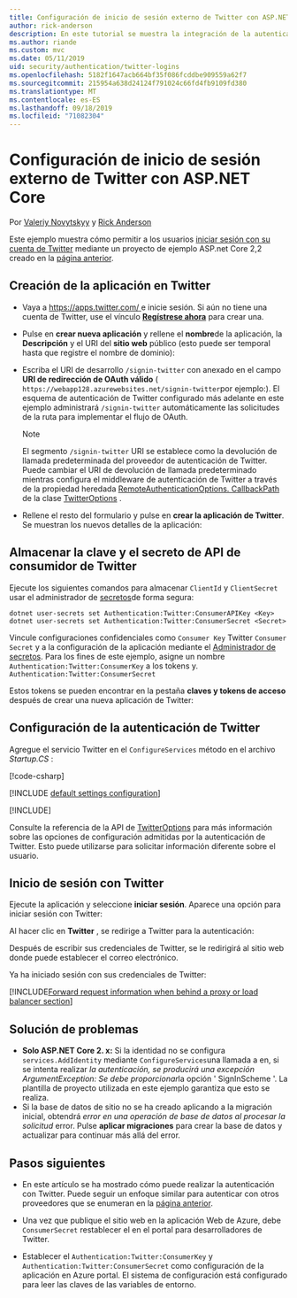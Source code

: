 ```yaml
---
title: Configuración de inicio de sesión externo de Twitter con ASP.NET Core
author: rick-anderson
description: En este tutorial se muestra la integración de la autenticación de usuarios de cuentas de Twitter en una aplicación ASP.NET Core existente.
ms.author: riande
ms.custom: mvc
ms.date: 05/11/2019
uid: security/authentication/twitter-logins
ms.openlocfilehash: 5182f1647acb664bf35f086fcddbe909559a62f7
ms.sourcegitcommit: 215954a638d24124f791024c66fd4fb9109fd380
ms.translationtype: MT
ms.contentlocale: es-ES
ms.lasthandoff: 09/18/2019
ms.locfileid: "71082304"
---
```

# <a name="twitter-external-sign-in-setup-with-aspnet-core"></a>Configuración de inicio de sesión externo de Twitter con ASP.NET Core

Por [Valeriy Novytskyy](https://github.com/01binary) y [Rick Anderson](https://twitter.com/RickAndMSFT)

Este ejemplo muestra cómo permitir a los usuarios [iniciar sesión con su cuenta de Twitter](https://dev.twitter.com/web/sign-in/desktop-browser) mediante un proyecto de ejemplo ASP.net Core 2,2 creado en la [página anterior](xref:security/authentication/social/index).

## <a name="create-the-app-in-twitter"></a>Creación de la aplicación en Twitter

* Vaya a [ https://apps.twitter.com/ ](https://apps.twitter.com/) e inicie sesión. Si aún no tiene una cuenta de Twitter, use el vínculo **[Regístrese ahora](https://twitter.com/signup)** para crear una.

* Pulse en **crear nueva aplicación** y rellene el **nombre**de la aplicación, la **Descripción** y el URI del **sitio web** público (esto puede ser temporal hasta que registre el nombre de dominio):

* Escriba el URI de desarrollo `/signin-twitter` con anexado en el campo **URI de redirección de OAuth válido** ( `https://webapp128.azurewebsites.net/signin-twitter`por ejemplo:). El esquema de autenticación de Twitter configurado más adelante en este ejemplo administrará `/signin-twitter` automáticamente las solicitudes de la ruta para implementar el flujo de OAuth.

  > [!NOTE]
  > El segmento `/signin-twitter` URI se establece como la devolución de llamada predeterminada del proveedor de autenticación de Twitter. Puede cambiar el URI de devolución de llamada predeterminado mientras configura el middleware de autenticación de Twitter a través de la propiedad heredada [RemoteAuthenticationOptions. CallbackPath](/dotnet/api/microsoft.aspnetcore.authentication.remoteauthenticationoptions.callbackpath) de la clase [TwitterOptions](/dotnet/api/microsoft.aspnetcore.authentication.twitter.twitteroptions) .

* Rellene el resto del formulario y pulse en **crear la aplicación de Twitter**. Se muestran los nuevos detalles de la aplicación:

## <a name="storing-twitter-consumer-api-key-and-secret"></a>Almacenar la clave y el secreto de API de consumidor de Twitter

Ejecute los siguientes comandos para almacenar `ClientId` y `ClientSecret` usar el administrador de [secretos](xref:security/app-secrets)de forma segura:

```dotnetcli
dotnet user-secrets set Authentication:Twitter:ConsumerAPIKey <Key>
dotnet user-secrets set Authentication:Twitter:ConsumerSecret <Secret>
```

Vincule configuraciones confidenciales como `Consumer Key` Twitter `Consumer Secret` y a la configuración de la aplicación mediante el [Administrador de secretos](xref:security/app-secrets). Para los fines de este ejemplo, asigne un nombre `Authentication:Twitter:ConsumerKey` a los tokens y. `Authentication:Twitter:ConsumerSecret`

Estos tokens se pueden encontrar en la pestaña **claves y tokens de acceso** después de crear una nueva aplicación de Twitter:

## <a name="configure-twitter-authentication"></a>Configuración de la autenticación de Twitter

Agregue el servicio Twitter en el `ConfigureServices` método en el archivo *Startup.CS* :

[!code-csharp[](~/security/authentication/social/social-code/StartupTwitter.cs?name=snippet&highlight=10-14)]

[!INCLUDE [default settings configuration](includes/default-settings.md)]

[!INCLUDE[](includes/chain-auth-providers.md)]

Consulte la referencia de la API de [TwitterOptions](/dotnet/api/microsoft.aspnetcore.builder.twitteroptions) para más información sobre las opciones de configuración admitidas por la autenticación de Twitter. Esto puede utilizarse para solicitar información diferente sobre el usuario.

## <a name="sign-in-with-twitter"></a>Inicio de sesión con Twitter

Ejecute la aplicación y seleccione **iniciar sesión**. Aparece una opción para iniciar sesión con Twitter:

Al hacer clic en **Twitter** , se redirige a Twitter para la autenticación:

Después de escribir sus credenciales de Twitter, se le redirigirá al sitio web donde puede establecer el correo electrónico.

Ya ha iniciado sesión con sus credenciales de Twitter:

[!INCLUDE[Forward request information when behind a proxy or load balancer section](includes/forwarded-headers-middleware.md)]

## <a name="troubleshooting"></a>Solución de problemas

* **Solo ASP.NET Core 2. x:** Si la identidad no se configura `services.AddIdentity` mediante `ConfigureServices`una llamada a en, si se intenta realizar *la autenticación, se producirá una excepción ArgumentException: Se debe proporcionar*la opción ' SignInScheme '. La plantilla de proyecto utilizada en este ejemplo garantiza que esto se realiza.
* Si la base de datos de sitio no se ha creado aplicando a la migración inicial, obtendrá *error en una operación de base de datos al procesar la solicitud* error. Pulse **aplicar migraciones** para crear la base de datos y actualizar para continuar más allá del error.

## <a name="next-steps"></a>Pasos siguientes

* En este artículo se ha mostrado cómo puede realizar la autenticación con Twitter. Puede seguir un enfoque similar para autenticar con otros proveedores que se enumeran en la [página anterior](xref:security/authentication/social/index).

* Una vez que publique el sitio web en la aplicación Web de Azure, debe `ConsumerSecret` restablecer el en el portal para desarrolladores de Twitter.

* Establecer el `Authentication:Twitter:ConsumerKey` y `Authentication:Twitter:ConsumerSecret` como configuración de la aplicación en Azure portal. El sistema de configuración está configurado para leer las claves de las variables de entorno.
